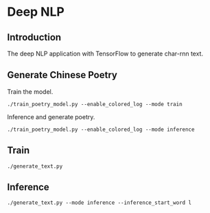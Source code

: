 # Deep NLP

## Introduction

The deep NLP application with TensorFlow to generate char-rnn text.

## Generate Chinese Poetry

Train the model.

```
./train_poetry_model.py --enable_colored_log --mode train
```

Inference and generate poetry.

```
./train_poetry_model.py --enable_colored_log --mode inference
```


## Train

```
./generate_text.py
```

## Inference

```
./generate_text.py --mode inference --inference_start_word l
```
 
 
 
 
 
 
 
 
 
 
 
 
 
 
 
 
 
 
 
 
 
 
 
 
 
 
 
 
 
 
 
 
 
 
 
 
 
 
 
 
 
 
 
 
 
 
 
 
 
 
 
 
 
 
 
 
 
 
 
 
 
 
 
 
 
 
 
 
 
 
 
 
 
 
 
 
 
